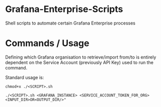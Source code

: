 # Grafana-Enterprise-Scripts

Shell scripts to automate certain Grafana Enterprise processes

# Commands / Usage

Defining which Grafana organisation to retrieve/import from/to is entirely dependent on the Service Account (previously API Key) used to run the command.

Standard usage is:

```
chmod+x ./<SCRIPT>.sh
```

```
./<SCRIPT>.sh <GRAFANA_INSTANCE> <SERVICE_ACCOUNT_TOKEN_FOR_ORG> <INPUT_DIR>OR<OUTPUT_DIR/>"
```
